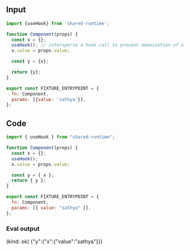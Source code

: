 
## Input

```javascript
import {useHook} from 'shared-runtime';

function Component(props) {
  const x = {};
  useHook(); // intersperse a hook call to prevent memoization of x
  x.value = props.value;

  const y = {x};

  return {y};
}

export const FIXTURE_ENTRYPOINT = {
  fn: Component,
  params: [{value: 'sathya'}],
};

```

## Code

```javascript
import { useHook } from "shared-runtime";

function Component(props) {
  const x = {};
  useHook();
  x.value = props.value;

  const y = { x };
  return { y };
}

export const FIXTURE_ENTRYPOINT = {
  fn: Component,
  params: [{ value: "sathya" }],
};

```
      
### Eval output
(kind: ok) {"y":{"x":{"value":"sathya"}}}